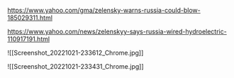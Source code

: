 https://www.yahoo.com/gma/zelensky-warns-russia-could-blow-185029311.html

https://www.yahoo.com/news/zelenskyy-says-russia-wired-hydroelectric-110917191.html

![[Screenshot_20221021-233612_Chrome.jpg]]






![[Screenshot_20221021-233431_Chrome.jpg]]